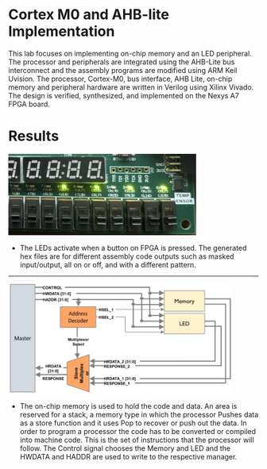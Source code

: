 # Cortex M0 and AHB-lite Implementation

This lab focuses on implementing on-chip memory and an LED peripheral. The processor and peripherals are integrated using the AHB-Lite bus interconnect and the assembly programs are modified using ARM Keil Uvision. The processor, Cortex-M0, bus interface, AHB Lite, on-chip memory and peripheral hardware are written in Verilog using Xilinx Vivado. The design is verified, synthesized, and implemented on the Nexys A7 FPGA board.

# Results

![LED](Images/AHB_Lite_LED.png)

- The LEDs activate when a button on FPGA is pressed. The generated hex files are for different assembly code outputs such as masked input/output, all on or off, and with a different pattern.

---

<img width="450" alt="ahb lite block" src="Images/AHB_Lite_Block.png">

- The on-chip memory is used to hold the code and data. An area is reserved for a stack, a memory type in which the processor Pushes data as a store function and it uses Pop to recover or push out the data. In order to program a processor the code has to be converted or compiled into machine code. This is the set of instructions that the processor will follow. The Control signal chooses the Memory and LED and the HWDATA and HADDR are used to write to the respective manager.
